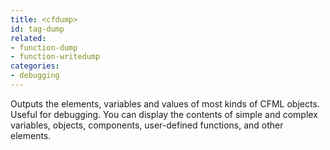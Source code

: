 ```yaml
---
title: <cfdump>
id: tag-dump
related:
- function-dump
- function-writedump
categories:
- debugging
---
```


Outputs the elements, variables and values of most kinds of CFML objects. Useful for debugging. You can display the contents of simple and complex variables, objects, components, user-defined functions, and other elements.
